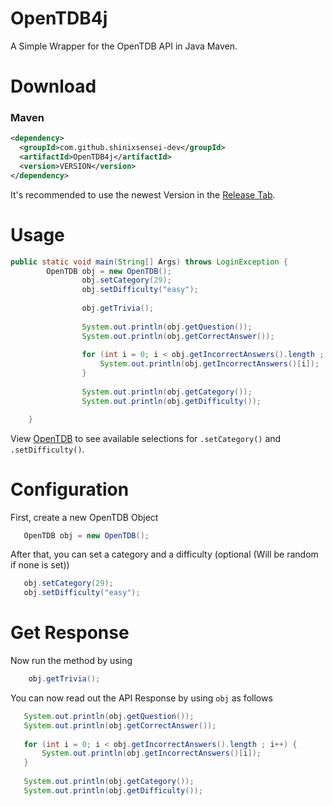 # OpenTDB4j
 A Simple Wrapper for the OpenTDB API in Java Maven.
 
# Download

### Maven

```xml
<dependency>
  <groupId>com.github.shinixsensei-dev</groupId>
  <artifactId>OpenTDB4j</artifactId>
  <version>VERSION</version>
</dependency>
```
It's recommended to use the newest Version in the [Release Tab](https://github.com/shinixsensei-dev/OpenTDB4j/releases).
 
 # Usage
 ```java
 public static void main(String[] Args) throws LoginException {
         OpenTDB obj = new OpenTDB();
                 obj.setCategory(29);
                 obj.setDifficulty("easy");
         
                 obj.getTrivia();
         
                 System.out.println(obj.getQuestion());
                 System.out.println(obj.getCorrectAnswer());
         
                 for (int i = 0; i < obj.getIncorrectAnswers().length ; i++) {
                     System.out.println(obj.getIncorrectAnswers()[i]);
                 }
         
                 System.out.println(obj.getCategory());
                 System.out.println(obj.getDifficulty());
 
     }
 ```
 View [OpenTDB](https://opentdb.com/api_config.php) to see available selections for ``.setCategory()`` and ``.setDifficulty()``.
 
 # Configuration
 First, create a new OpenTDB Object
 ```java
    OpenTDB obj = new OpenTDB();
 ```
 
 After that, you can set a category and a difficulty (optional (Will be random if none is set))
 ```java
    obj.setCategory(29);
    obj.setDifficulty("easy");
 ```
 
# Get Response
Now run the method by using
```java
    obj.getTrivia();
```
 
 You can now read out the API Response by using ``obj`` as follows
 ```java
    System.out.println(obj.getQuestion());
    System.out.println(obj.getCorrectAnswer());
               
    for (int i = 0; i < obj.getIncorrectAnswers().length ; i++) {
        System.out.println(obj.getIncorrectAnswers()[i]);
    }
               
    System.out.println(obj.getCategory());
    System.out.println(obj.getDifficulty());
```
